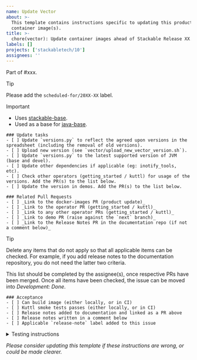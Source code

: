 ```yaml
---
name: Update Vector
about: >-
  This template contains instructions specific to updating this product and/or
  container image(s).
title: >-
  chore(vector): Update container images ahead of Stackable Release XX.(X)X
labels: []
projects: ['stackabletech/10']
assignees: ''
---
```


Part of #xxx.

> [!TIP]
> Please add the `scheduled-for/20XX-XX` label.

<!-- markdownlint-disable-next-line MD028 -->
> [!IMPORTANT]
>
> - Uses [stackable-base](https://github.com/stackabletech/docker-images/blob/main/stackable-base/Dockerfile).
> - Used as a base for [java-base](https://github.com/stackabletech/docker-images/blob/main/java-base/Dockerfile).

```[tasklist]
### Update tasks
- [ ] Update `versions.py` to reflect the agreed upon versions in the spreadsheet (including the removal of old versions).
- [ ] Upload new version (see `vector/upload_new_vector_version.sh`).
- [ ] Update `versions.py` to the latest supported version of JVM (base and devel).
- [ ] Update other dependencies if applicable (eg: inotify_tools, etc).
- [ ] Check other operators (getting_started / kuttl) for usage of the versions. Add the PR(s) to the list below.
- [ ] Update the version in demos. Add the PR(s) to the list below.
```

```[tasklist]
### Related Pull Requests
- [ ] _Link to the docker-images PR (product update)_
- [ ] _Link to the operator PR (getting_started / kuttl)_
- [ ] _Link to any other operator PRs (getting_started / kuttl)_
- [ ] _Link to demo PR (raise against the `next` branch)_
- [ ] _Link to the Release Notes PR in the documentation repo (if not a comment below)_
```

> [!TIP]
> Delete any items that do not apply so that all applicable items can be checked.
> For example, if you add release notes to the documentation repository, you do not need the latter two criteria.

This list should be completed by the assignee(s), once respective PRs have been merged. Once all items have been checked, the issue can be moved into _Development: Done_.

```[tasklist]
### Acceptance
- [ ] Can build image (either locally, or in CI)
- [ ] Kuttl smoke tests passes (either locally, or in CI)
- [ ] Release notes added to documentation and linked as a PR above
- [ ] Release notes written in a comment below
- [ ] Applicable `release-note` label added to this issue
```

<details>
<summary>Testing instructions</summary>

```shell
# See the latest version at https://pypi.org/project/image-tools-stackabletech/
pip install image-tools-stackabletech==0.0.13

bake --product vector=x.y.z # where x.y.z is the new version added in this PR

kind load docker-image docker.stackable.tech/stackable/vector:x.y.z-stackable0.0.0-dev

# Change directory into one of the operator repositories and update the
# product version in tests/test-definition.yaml
./scripts/run-tests --test-suite smoke-latest # or similar
```

</details>

_Please consider updating this template if these instructions are wrong, or
could be made clearer._
